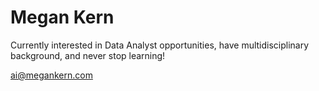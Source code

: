 <h1> Megan Kern </h1>
Currently interested in Data Analyst opportunities, have multidisciplinary background, and never stop learning!

ai@megankern.com
